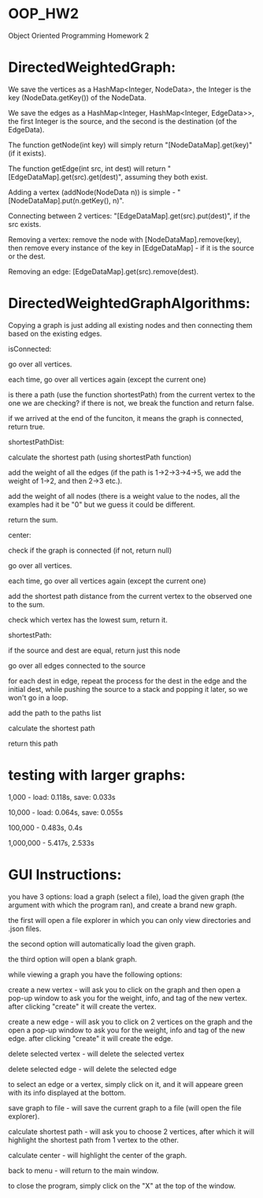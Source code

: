 # OOP_HW2
Object Oriented Programming Homework 2

# DirectedWeightedGraph:

We save the vertices as a HashMap<Integer, NodeData>, the Integer is the key (NodeData.getKey()) of the NodeData.

We save the edges as a HashMap<Integer, HashMap<Integer, EdgeData>>, the first Integer is the source, and the second is the destination (of the EdgeData).

The function getNode(int key) will simply return "[NodeDataMap].get(key)" (if it exists).

The function getEdge(int src, int dest) will return "[EdgeDataMap].get(src).get(dest)", assuming they both exist.

Adding a vertex (addNode(NodeData n)) is simple - "[NodeDataMap].put(n.getKey(), n)".

Connecting between 2 vertices: "[EdgeDataMap].get(src).put(dest)", if the src exists.

Removing a vertex: remove the node with [NodeDataMap].remove(key), then remove every instance of the key in [EdgeDataMap] - if it is the source or the dest.

Removing an edge: [EdgeDataMap].get(src).remove(dest).



# DirectedWeightedGraphAlgorithms:

Copying a graph is just adding all existing nodes and then connecting them based on the existing edges.


isConnected:

go over all vertices.

each time, go over all vertices again (except the current one)

is there a path (use the function shortestPath) from the current vertex to the one we are checking? if there is not, we break the function and return false.

if we arrived at the end of the funciton, it means the graph is connected, return true.


shortestPathDist:

calculate the shortest path (using shortestPath function)

add the weight of all the edges (if the path is 1->2->3->4->5, we add the weight of 1->2, and then 2->3 etc.).

add the weight of all nodes (there is a weight value to the nodes, all the examples had it be "0" but we guess it could be different.

return the sum.


center:

check if the graph is connected (if not, return null)

go over all vertices.

each time, go over all vertices again (except the current one)

add the shortest path distance from the current vertex to the observed one to the sum.

check which vertex has the lowest sum, return it.


shortestPath:

if the source and dest are equal, return just this node

go over all edges connected to the source

for each dest in edge, repeat the process for the dest in the edge and the initial dest, while pushing the source to a stack and popping it later, so we won't go in a loop.

add the path to the paths list

calculate the shortest path

return this path


# testing with larger graphs:

1,000 - load: 0.118s, save: 0.033s

10,000 - load: 0.064s, save: 0.055s

100,000 - 0.483s, 0.4s

1,000,000 - 5.417s, 2.533s


# GUI Instructions:

you have 3 options: load a graph (select a file), load the given graph (the argument with which the program ran), and create a brand new graph.

the first will open a file explorer in which you can only view directories and .json files.

the second option will automatically load the given graph.

the third option will open a blank graph.

while viewing a graph you have the following options:

create a new vertex - will ask you to click on the graph and then open a pop-up window to ask you for the weight, info, and tag of the new vertex. after clicking "create" it will create the vertex.

create a new edge - will ask you to click on 2 vertices on the graph and the open a pop-up window to ask you for the weight, info and tag of the new edge. after clicking "create" it will create the edge.

delete selected vertex - will delete the selected vertex

delete selected edge - will delete the selected edge

to select an edge or a vertex, simply click on it, and it will appeare green with its info displayed at the bottom.

save graph to file - will save the current graph to a file (will open the file explorer).

calculate shortest path - will ask you to choose 2 vertices, after which it will highlight the shortest path from 1 vertex to the other.

calculate center - will highlight the center of the graph.

back to menu - will return to the main window.

to close the program, simply click on the "X" at the top of the window.
